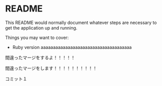# README

This README would normally document whatever steps are necessary to get the
application up and running.

Things you may want to cover:

* Ruby version
aaaaaaaaaaaaaaaaaaaaaaaaaaaaaaaaaaaaa


間違ったマージをするよ！！！！！


間違ったマージをします！！！！！！！！！！







コミット１